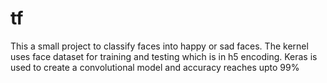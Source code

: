 # tf

This a small project to classify faces into happy or sad faces.
The kernel uses face dataset for training and testing which is in h5 encoding.
Keras is used to create a convolutional model and accuracy reaches upto 99%
